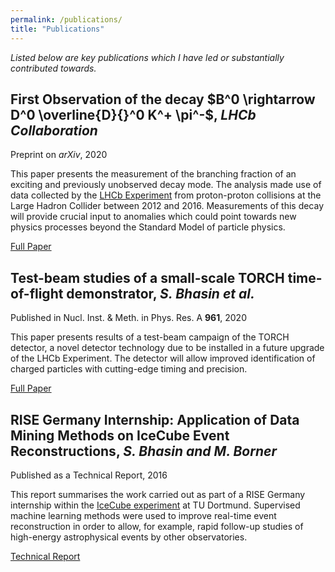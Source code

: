 ```yaml
---
permalink: /publications/
title: "Publications"
---
```


*Listed below are key publications which I have led or substantially contributed towards.*

## First Observation of the decay $B^0 \rightarrow D^0 \overline{D}{}^0 K^+ \pi^-$, *LHCb Collaboration* 
Preprint on *arXiv*, 2020 

This paper presents the measurement of the branching fraction of an exciting and previously unobserved decay mode. The analysis made use of data collected by the [LHCb Experiment](https://lhcb-public.web.cern.ch/) from proton-proton collisions at the Large Hadron Collider between 2012 and 2016. Measurements of this decay will provide crucial input to anomalies which could point towards new physics processes beyond the Standard Model of particle physics. 

[Full Paper](https://arxiv.org/abs/2007.04280)

## Test-beam studies of a small-scale TORCH time-of-flight demonstrator, *S. Bhasin et al.*
Published in  Nucl. Inst. & Meth. in Phys. Res. A **961**, 2020 

This paper presents results of a test-beam campaign of the TORCH detector, a novel detector technology due to be installed in a future upgrade of the LHCb Experiment. The detector will allow improved identification of charged particles with cutting-edge timing and precision. 

[Full Paper](https://www.sciencedirect.com/science/article/pii/S0168900220302394)

## RISE Germany Internship: Application of Data Mining Methods on IceCube Event Reconstructions, *S. Bhasin and M. Borner* 
Published as a Technical Report, 2016

This report summarises the work carried out as part of a RISE Germany internship within the [IceCube experiment](https://icecube.wisc.edu/) at TU Dortmund. Supervised machine learning methods were used to improve real-time event reconstruction in order to allow, for example, rapid follow-up studies of high-energy astrophysical events by other observatories. 

[Technical Report](https://sfb876.tu-dortmund.de/auto?self=%24Publication_exw5w7zd34)